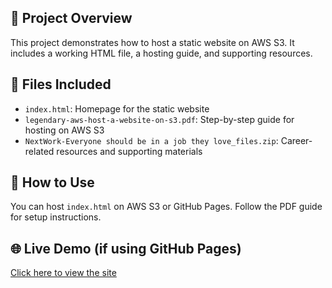 ## 📁 Project Overview

This project demonstrates how to host a static website on AWS S3. It includes a working HTML file, a hosting guide, and supporting resources.

## 📄 Files Included

- `index.html`: Homepage for the static website
- `legendary-aws-host-a-website-on-s3.pdf`: Step-by-step guide for hosting on AWS S3
- `NextWork-Everyone should be in a job they love_files.zip`: Career-related resources and supporting materials

## 🚀 How to Use

You can host `index.html` on AWS S3 or GitHub Pages. Follow the PDF guide for setup instructions.

## 🌐 Live Demo (if using GitHub Pages)

[Click here to view the site](https://az2401.github.io/aws-host-static-website-s3)
